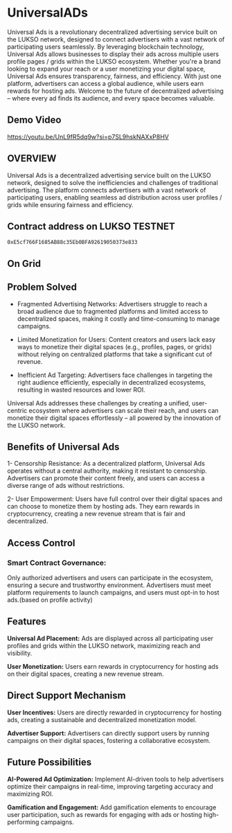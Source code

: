# UniversalADs

Universal Ads is a revolutionary decentralized advertising service built on the LUKSO network, designed to connect advertisers with a vast network of participating users seamlessly. By leveraging blockchain technology, Universal Ads allows businesses to display their ads across multiple users profile pages / grids within the LUKSO ecosystem. Whether you're a brand looking to expand your reach or a user monetizing your digital space, Universal Ads ensures transparency, fairness, and efficiency. With just one platform, advertisers can access a global audience, while users earn rewards for hosting ads. Welcome to the future of decentralized advertising – where every ad finds its audience, and every space becomes valuable.

## Demo Video
https://youtu.be/UnL9fR5dq9w?si=p7SL9hskNAXxP8HV

## OVERVIEW

Universal Ads is a decentralized advertising service built on the LUKSO network, designed to solve the inefficiencies and challenges of traditional advertising. The platform connects advertisers with a vast network of participating users, enabling seamless ad distribution across user profiles / grids while ensuring fairness and efficiency.

## Contract address on LUKSO TESTNET
```
0xE5cf766F1685AB88c35Eb0BFA92619050373e833
```
## On Grid


## Problem Solved
- Fragmented Advertising Networks:
Advertisers struggle to reach a broad audience due to fragmented platforms and limited access to decentralized spaces, making it costly and time-consuming to manage campaigns.

- Limited Monetization for Users:
Content creators and users lack easy ways to monetize their digital spaces (e.g., profiles, pages, or grids) without relying on centralized platforms that take a significant cut of revenue.

- Inefficient Ad Targeting:
Advertisers face challenges in targeting the right audience efficiently, especially in decentralized ecosystems, resulting in wasted resources and lower ROI.

Universal Ads addresses these challenges by creating a unified, user-centric ecosystem where advertisers can scale their reach, and users can monetize their digital spaces effortlessly – all powered by the innovation of the LUKSO network.

## Benefits of Universal Ads
1- Censorship Resistance:
As a decentralized platform, Universal Ads operates without a central authority, making it resistant to censorship. Advertisers can promote their content freely, and users can access a diverse range of ads without restrictions.

2- User Empowerment:
Users have full control over their digital spaces and can choose to monetize them by hosting ads. They earn rewards in cryptocurrency, creating a new revenue stream that is fair and decentralized.


## Access Control
### Smart Contract Governance:
Only authorized advertisers and users can participate in the ecosystem, ensuring a secure and trustworthy environment.
Advertisers must meet platform requirements to launch campaigns, and users must opt-in to host ads.(based on profile activity)

## Features
**Universal Ad Placement:**
Ads are displayed across all participating user profiles and grids within the LUKSO network, maximizing reach and visibility.

**User Monetization:**
Users earn rewards in cryptocurrency for hosting ads on their digital spaces, creating a new revenue stream.

## Direct Support Mechanism
**User Incentives:**
Users are directly rewarded in cryptocurrency for hosting ads, creating a sustainable and decentralized monetization model.

**Advertiser Support:**
Advertisers can directly support users by running campaigns on their digital spaces, fostering a collaborative ecosystem.

## Future Possibilities

**AI-Powered Ad Optimization:**
Implement AI-driven tools to help advertisers optimize their campaigns in real-time, improving targeting accuracy and maximizing ROI.

**Gamification and Engagement:**
Add gamification elements to encourage user participation, such as rewards for engaging with ads or hosting high-performing campaigns.
